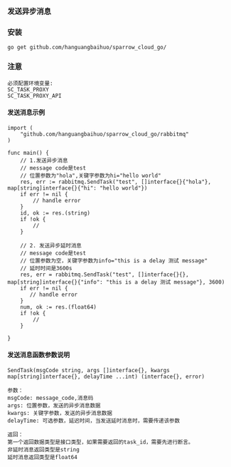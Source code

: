 ### 发送异步消息

### 安装

    go get github.com/hanguangbaihuo/sparrow_cloud_go/

### 注意

    必须配置环境变量:
    SC_TASK_PROXY
    SC_TASK_PROXY_API

#### 发送消息示例

    import (
        "github.com/hanguangbaihuo/sparrow_cloud_go/rabbitmq"
    )

    func main() {
        // 1.发送异步消息
        // message code是test
        // 位置参数为"hola",关键字参数为hi="hello world"
        res, err := rabbitmq.SendTask("test", []interface{}{"hola"}, map[string]interface{}{"hi": "hello world"})
        if err != nil {
            // handle error
        }
        id, ok := res.(string)
        if !ok {
            // 
        }

        // 2. 发送异步延时消息
        // message code是test
        // 位置参数为空，关键字参数为info="this is a delay 测试 message"
        // 延时时间是3600s
        res, err = rabbitmq.SendTask("test", []interface{}{}, map[string]interface{}{"info": "this is a delay 测试 message"}, 3600)
        if err != nil {
           // handle error
        }
        num, ok := res.(float64)
        if !ok {
            // 
        }

    }

#### 发送消息函数参数说明

    SendTask(msgCode string, args []interface{}, kwargs map[string]interface{}, delayTime ...int) (interface{}, error) 

    参数：
    msgCode: message_code,消息码
    args: 位置参数，发送的异步消息数据
    kwargs: 关键字参数，发送的异步消息数据
    delayTime: 可选参数，延迟时间，当发送延时消息时，需要传递该参数

    返回：
    第一个返回数据类型是接口类型，如果需要返回的task_id，需要先进行断言。
    非延时消息返回类型是string
    延时消息返回类型是float64